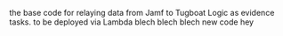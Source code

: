 the base code for relaying data from Jamf to Tugboat Logic as evidence tasks. to be deployed via Lambda
blech blech blech
new code hey
